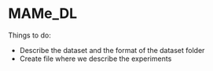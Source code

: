 # MAMe_DL

Things to do:

- Describe the dataset and the format of the dataset folder
- Create file where we describe the experiments